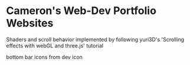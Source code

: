 # Cameron's Web-Dev Portfolio Websites

Shaders and scroll behavior implemented by following yuri3D's 'Scrolling effects with webGL and three.js' tutorial  

bottom bar icons from dev icon  

